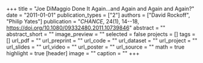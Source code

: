 +++
title = "Joe DiMaggio Done It Again...and Again and Again and Again?"
date = "2011-01-01"
publication_types = ["2"]
authors = ["David Rockoff", "Philip Yates"]
publication = "_CHANCE_, 24(1), 14--18, https://doi.org/10.1080/09332480.2011.10739846"
abstract = ""
abstract_short = ""
image_preview = ""
selected = false
projects = []
tags = []
url_pdf = ""
url_preprint = ""
url_code = ""
url_dataset = ""
url_project = ""
url_slides = ""
url_video = ""
url_poster = ""
url_source = ""
math = true
highlight = true
[header]
image = ""
caption = ""
+++
